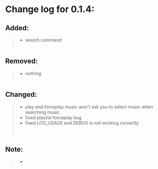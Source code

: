 # Change log for 0.1.4:
## Added:
> - search command
    <br>
    <br>

## Removed:
> - nothing
    <br>
    <br>

## Changed:
> - play and forceplay music won't ask you to select music when searching music
> - fixed playlist forceplay bug
> - fixed LOG_USAGE and DEBUG is not working correctly
    <br>
    <br>
    <br>

## Note:
> - 

